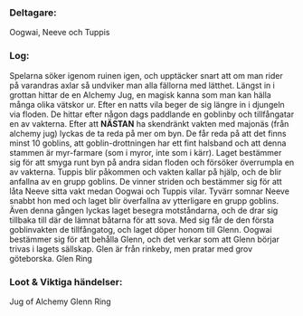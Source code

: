### Deltagare:
Oogwai, Neeve och Tuppis

### Log:
Spelarna söker igenom ruinen igen, och upptäcker snart att om man rider på varandras axlar så undviker man alla fällorna med lätthet. Längst in i grottan hittar de en Alchemy Jug, en magisk kanna som man kan hälla många olika vätskor ur. Efter en natts vila beger de sig längre in i djungeln via floden. De hittar efter någon dags paddlande en goblinby och tillfångatar en av vakterna. Efter att **NÄSTAN** ha skendränkt vakten med majonäs (från alchemy jug) lyckas de ta reda på mer om byn. De får reda på att det finns minst 10 goblins, att goblin-drottningen har ett fint halsband och att denna stammen är myr-farmare (som i myror, inte som i kärr). Laget bestämmer sig för att smyga runt byn på andra sidan floden och försöker överrumpla en av vakterna. Tuppis blir påkommen och vakten kallar på hjälp, och de blir anfallna av en grupp goblins. De vinner striden och bestämmer sig för att låta Neeve sitta vakt medan Oogwai och Tuppis vilar. Tyvärr somnar Neeve snabbt hon med och laget blir överfallna av ytterligare en grupp goblins. Även denna gången lyckas laget besegra motståndarna, och de drar sig tillbaka till där de lämnat båtarna för att sova. Med sig får de den första goblinvakten de tillfångatog, och laget döper honom till Glenn. Oogwai bestämmer sig för att behålla Glenn, och det verkar som att Glenn börjar trivas i lagets sällskap. Glen är från rinkeby, men pratar med grov göteborska. Glen Ring

### Loot & Viktiga händelser:
Jug of Alchemy
Glenn Ring

